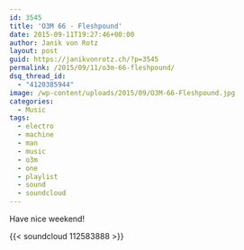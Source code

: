 ```yaml
---
id: 3545
title: 'O3M 66 - Fleshpound'
date: 2015-09-11T19:27:46+00:00
author: Janik von Rotz
layout: post
guid: https://janikvonrotz.ch/?p=3545
permalink: /2015/09/11/o3m-66-fleshpound/
dsq_thread_id:
  - "4120385944"
image: /wp-content/uploads/2015/09/O3M-66-Fleshpound.jpg
categories:
  - Music
tags:
  - electro
  - machine
  - man
  - music
  - o3m
  - one
  - playlist
  - sound
  - soundcloud
---
```

Have nice weekend!

{{< soundcloud 112583888 >}}